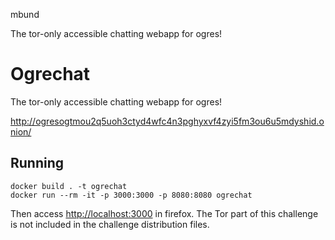 mbund

The tor-only accessible chatting webapp for ogres!


# Ogrechat

The tor-only accessible chatting webapp for ogres!

http://ogresogtmou2q5uoh3ctyd4wfc4n3pghyxvf4zyi5fm3ou6u5mdyshid.onion/

## Running

```
docker build . -t ogrechat
docker run --rm -it -p 3000:3000 -p 8080:8080 ogrechat
```

Then access [http://localhost:3000](http://localhost:3000) in firefox. The Tor part of this challenge is not included in the challenge distribution files.
